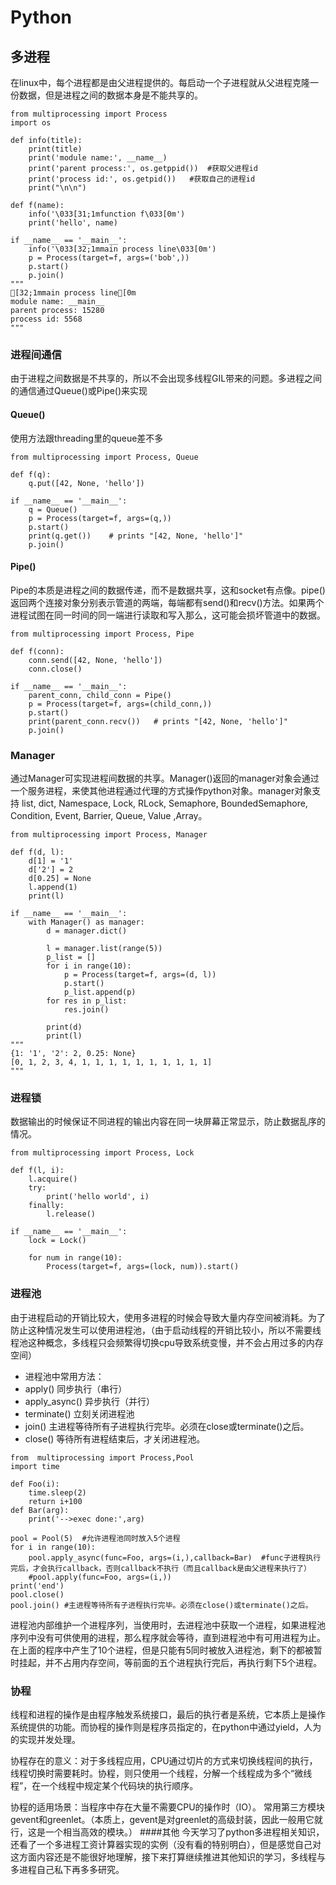 # Python
## 多进程
在linux中，每个进程都是由父进程提供的。每启动一个子进程就从父进程克隆一份数据，但是进程之间的数据本身是不能共享的。
~~~
from multiprocessing import Process
import os
 
def info(title):
    print(title)
    print('module name:', __name__)
    print('parent process:', os.getppid())  #获取父进程id
    print('process id:', os.getpid())   #获取自己的进程id
    print("\n\n")
 
def f(name):
    info('\033[31;1mfunction f\033[0m')
    print('hello', name)
 
if __name__ == '__main__':
    info('\033[32;1mmain process line\033[0m')
    p = Process(target=f, args=('bob',))
    p.start()
    p.join()
"""
[32;1mmain process line[0m
module name: __main__
parent process: 15280
process id: 5568
"""
~~~	
### 进程间通信
由于进程之间数据是不共享的，所以不会出现多线程GIL带来的问题。多进程之间的通信通过Queue()或Pipe()来实现
#### Queue()
使用方法跟threading里的queue差不多
~~~
from multiprocessing import Process, Queue
 
def f(q):
    q.put([42, None, 'hello'])
 
if __name__ == '__main__':
    q = Queue()
    p = Process(target=f, args=(q,))
    p.start()
    print(q.get())    # prints "[42, None, 'hello']"
    p.join()
~~~
#### Pipe()
Pipe的本质是进程之间的数据传递，而不是数据共享，这和socket有点像。pipe()返回两个连接对象分别表示管道的两端，每端都有send()和recv()方法。如果两个进程试图在同一时间的同一端进行读取和写入那么，这可能会损坏管道中的数据。
~~~
from multiprocessing import Process, Pipe
 
def f(conn):
    conn.send([42, None, 'hello'])
    conn.close()
 
if __name__ == '__main__':
    parent_conn, child_conn = Pipe() 
    p = Process(target=f, args=(child_conn,))
    p.start()
    print(parent_conn.recv())   # prints "[42, None, 'hello']"
    p.join()
~~~
### Manager
通过Manager可实现进程间数据的共享。Manager()返回的manager对象会通过一个服务进程，来使其他进程通过代理的方式操作python对象。manager对象支持 list, dict, Namespace, Lock, RLock, Semaphore, BoundedSemaphore, Condition, Event, Barrier, Queue, Value ,Array。
~~~
from multiprocessing import Process, Manager
 
def f(d, l):
    d[1] = '1'
    d['2'] = 2
    d[0.25] = None
    l.append(1)
    print(l)
 
if __name__ == '__main__':
    with Manager() as manager:
        d = manager.dict()
 
        l = manager.list(range(5))
        p_list = []
        for i in range(10):
            p = Process(target=f, args=(d, l))
            p.start()
            p_list.append(p)
        for res in p_list:
            res.join()
 
        print(d)
        print(l)
"""
{1: '1', '2': 2, 0.25: None}
[0, 1, 2, 3, 4, 1, 1, 1, 1, 1, 1, 1, 1, 1, 1]
"""
~~~
### 进程锁
数据输出的时候保证不同进程的输出内容在同一块屏幕正常显示，防止数据乱序的情况。
~~~
from multiprocessing import Process, Lock
 
def f(l, i):
    l.acquire()
    try:
        print('hello world', i)
    finally:
        l.release()
 
if __name__ == '__main__':
    lock = Lock()
 
    for num in range(10):
        Process(target=f, args=(lock, num)).start()
~~~
### 进程池
由于进程启动的开销比较大，使用多进程的时候会导致大量内存空间被消耗。为了防止这种情况发生可以使用进程池，（由于启动线程的开销比较小，所以不需要线程池这种概念，多线程只会频繁得切换cpu导致系统变慢，并不会占用过多的内存空间）

* 进程池中常用方法：	
 * apply() 同步执行（串行）
 * apply_async() 异步执行（并行）
 * terminate() 立刻关闭进程池
 * join() 主进程等待所有子进程执行完毕。必须在close或terminate()之后。
 * close() 等待所有进程结束后，才关闭进程池。
~~~
from  multiprocessing import Process,Pool
import time
 
def Foo(i):
    time.sleep(2)
    return i+100 
def Bar(arg):
    print('-->exec done:',arg)
 
pool = Pool(5)  #允许进程池同时放入5个进程 
for i in range(10):
    pool.apply_async(func=Foo, args=(i,),callback=Bar)  #func子进程执行完后，才会执行callback，否则callback不执行（而且callback是由父进程来执行了）
    #pool.apply(func=Foo, args=(i,)) 
print('end')
pool.close()
pool.join() #主进程等待所有子进程执行完毕。必须在close()或terminate()之后。
~~~
进程池内部维护一个进程序列，当使用时，去进程池中获取一个进程，如果进程池序列中没有可供使用的进程，那么程序就会等待，直到进程池中有可用进程为止。在上面的程序中产生了10个进程，但是只能有5同时被放入进程池，剩下的都被暂时挂起，并不占用内存空间，等前面的五个进程执行完后，再执行剩下5个进程。
### 协程
线程和进程的操作是由程序触发系统接口，最后的执行者是系统，它本质上是操作系统提供的功能。而协程的操作则是程序员指定的，在python中通过yield，人为的实现并发处理。

协程存在的意义：对于多线程应用，CPU通过切片的方式来切换线程间的执行，线程切换时需要耗时。协程，则只使用一个线程，分解一个线程成为多个“微线程”，在一个线程中规定某个代码块的执行顺序。

协程的适用场景：当程序中存在大量不需要CPU的操作时（IO）。
常用第三方模块gevent和greenlet。（本质上，gevent是对greenlet的高级封装，因此一般用它就行，这是一个相当高效的模块。）
####其他
今天学习了python多进程相关知识，还看了一个多进程工资计算器实现的实例（没有看的特别明白），但是感觉自己对这方面内容还是不能很好地理解，接下来打算继续推进其他知识的学习，多线程与多进程自己私下再多多研究。
